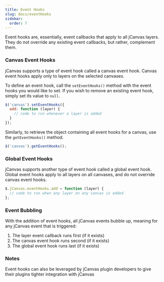 ```yaml
---
title: Event Hooks
slug: docs/eventHooks
sidebar:
  order: 7
---
```


Event hooks are, essentially, event callbacks that apply to all jCanvas layers. They do not override any existing event callbacks, but rather, complement them.

### Canvas Event Hooks

jCanvas supports a type of event hook called a canvas event hook. Canvas event hooks apply only to layers on the selected canvases.

To define an event hook, call the `setEventHooks()` method with the event hooks you would like to set. If you wish to remove an existing event hook, simply set its value to `null`.

```js
$('canvas').setEventHooks({
  add: function (layer) {
    // code to run whenever a layer is added
  }
});
```

Similarly, to retrieve the object containing all event hooks for a canvas, use the `getEventHooks()` method.

```js
$('canvas').getEventHooks();
```

### Global Event Hooks

jCanvas supports another type of event hook called a global event hook. Global event hooks apply to all layers on all canvases, and do not override canvas event hooks.

```js
$.jCanvas.eventHooks.add = function (layer) {
  // code to run when any layer on any canvas is added
};
```

### Event Bubbling

With the addition of event hooks, all jCanvas events bubble up, meaning for any jCanvas event that is triggered:

1. The layer event callback runs first (if it exists)
2. The canvas event hook runs second (if it exists)
3. The global event hook runs last (if it exists)

### Notes

Event hooks can also be leveraged by jCanvas plugin developers to give their plugins tighter integration with jCanvas

